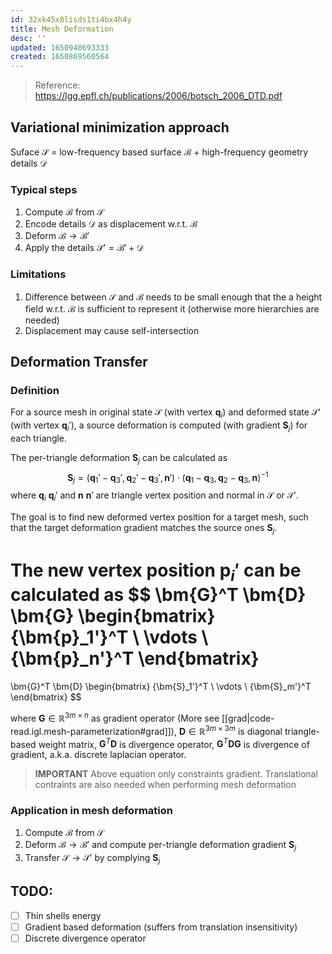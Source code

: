 ```yaml
---
id: 32xk45x8lisds1ti4bx4h4y
title: Mesh Deformation
desc: ''
updated: 1650940693333
created: 1650869560564
---
```


> Reference: https://lgg.epfl.ch/publications/2006/botsch_2006_DTD.pdf

## Variational minimization approach
Suface $\mathcal{S}$ = low-frequency based surface $\mathcal{B}$ + high-frequency geometry details $\mathcal{D}$

### Typical steps
1. Compute $\mathcal{B}$ from $\mathcal{S}$
2. Encode details $\mathcal{D}$ as displacement w.r.t. $\mathcal{B}$
3. Deform $\mathcal{B} \to \mathcal{B}'$
4. Apply the details $\mathcal{S}' =\mathcal{B}' + \mathcal{D}$


### Limitations
1. Difference between $\mathcal{S}$ and $\mathcal{B}$ needs to be small enough that the a height field w.r.t. $\mathcal{B}$ is sufficient to represent it (otherwise more hierarchies are needed)
2. Displacement may cause self-intersection

## Deformation Transfer

### Definition
For a source mesh in original state $\mathcal{S}$ (with vertex $\bm{q}_i$) and deformed state $\mathcal{S}'$ (with vertex $\bm{q}_i'$), a source deformation is computed (with gradient $\bm{S}_j$) for each triangle. 

The per-triangle deformation $\bm{S}_j$ can be calculated as 
$$
\bm{S}_j = (\bm{q}_1' - \bm{q}_3', \bm{q}_2' - \bm{q}_3', \bm{n}') \cdot (\bm{q}_1 - \bm{q}_3, \bm{q}_2 - \bm{q}_3, \bm{n})^{-1}
$$
where $\bm{q}_i$ $\bm{q}_i'$ and $\bm{n}$ $\bm{n}'$ are triangle vertex position and normal in $\mathcal{S}$ or $\mathcal{S}'$.

The goal is to find new deformed vertex position for a target mesh, such that the target deformation gradient matches the source ones $\bm{S}_j$.

The new vertex position $\bm{p}_i'$ can be calculated as
$$
\bm{G}^T \bm{D} \bm{G}
\begin{bmatrix}
{\bm{p}_1'}^T \\
\vdots \\
{\bm{p}_n'}^T
\end{bmatrix}
=
\bm{G}^T \bm{D}
\begin{bmatrix}
{\bm{S}_1'}^T \\
\vdots \\
{\bm{S}_m'}^T
\end{bmatrix}
$$

where $\bm{G} \in \mathbb{R}^{3m \times n}$ as gradient operator (More see [[grad|code-read.igl.mesh-parameterization#grad]]), $\bm{D} \in \mathbb{R}^{3m \times 3m}$ is diagonal triangle-based weight matrix, $\bm{G}^T \bm{D}$ is divergence operator, $\bm{G}^T \bm{D} \bm{G}$ is divergence of gradient, a.k.a. discrete laplacian operator.

> **IMPORTANT** Above equation only constraints gradient. Translational contraints are also needed when performing mesh deformation

### Application in mesh deformation

1. Compute $\mathcal{B}$ from $\mathcal{S}$
2. Deform $\mathcal{B} \to \mathcal{B}'$ and compute per-triangle deformation gradient $\bm{S}_j$
3. Transfer $\mathcal{S} \to \mathcal{S}'$ by complying $\bm{S}_j$

## TODO:
- [ ] Thin shells energy
- [ ] Gradient based deformation (suffers from translation insensitivity)
- [ ] Discrete divergence operator